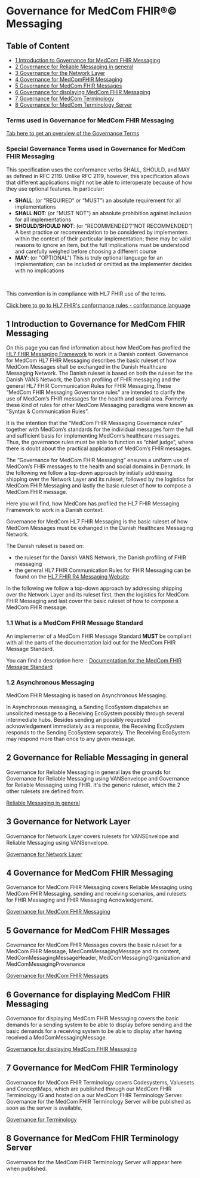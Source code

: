 # Governance for MedCom FHIR®© Messaging

## Table of Content

* [1 Introduction to Governance for MedCom FHIR Messaging](#1-introduction-to-governance-for-medcom-fhir-messaging)
* [2 Governance for Reliable Messaging in general](#2-governance-for-reliable-messaging-in-general)
* [3 Governance for the Network Layer](#3-governance-for-network-layer)
* [4 Governance for MedComFHIR Messaging](#4-governance-for-medcom-fhir-messaging)
* [5 Governance for MedCom FHIR Messages](#5-governance-for-medcom-fhir-messages)
* [6 Governance for displaying MedCom FHIR Messaging](#6-governance-for-displaying-medcom-fhir-messaging)
* [7 Governance for MedCom Terminology](#7-governance-for-medcom-fhir-terminology)
* [8 Governance for MedCom Terminology Server](#8-governance-for-medcom-fhir-terminology-server)

### Terms used in Governance for MedCom FHIR Messaging

[Tab here to get an overview of the Governance Terms](/assets/documents/011_Governance_Terms.md)

### Special Governance Terms used in Governance for MedCom FHIR Messaging

This specification uses the conformance verbs SHALL, SHOULD, and MAY as defined in RFC 2119. Unlike RFC 2119, however, this specification allows that different applications might not be able to interoperate because of how they use optional features. In particular:

* **SHALL**: (or “REQUIRED” or “MUST”) an absolute requirement for all implementations
* **SHALL NOT**: (or "MUST NOT") an absolute prohibition against inclusion for all implementations
* **SHOULD/SHOULD NOT**: (or “RECOMMENDED”/“NOT RECOMMENDED”) A best practice or recommendation to be considered by implementers within the context of their particular implementation; there may be valid reasons to ignore an item, but the full implications must be understood and carefully weighed before choosing a different course
* **MAY**: (or "OPTIONAL") This is truly optional language for an implementation; can be included or omitted as the implementer decides with no implications

<br>

This convention is in compliance with HL7 FHIR use of the terms.

[Click here to go to HL7 FHIR's conformance rules - conformance language](http://www.hl7.org/fhir/conformance-rules.html#conflang)

## 1 Introduction to Governance for MedCom FHIR Messaging

On this page you can find information about how MedCom has profiled the [HL7 FHIR Messaging Framework](http://hl7.org/fhir/R4/messaging.html) to work in a Danish context.
Governance for MedCom HL7 FHIR Messaging describes the basic ruleset of how MedCom Messages shall be exchanged in the Danish Healthcare Messaging Network.
The Danish ruleset is based on both the ruleset for the Danish VANS Network, the Danish profiling of FHIR messaging and the general HL7 FHIR Communication Rules for FHIR Messaging.These “MedCom FHIR Messaging Governance rules” are intended to clarify the use of MedCom’s FHIR messages for the health and social area. Formerly these kind of rules for other MedCom Messaging paradigms were known as ”Syntax & Communication Rules”.

It is the intention that the “MedCom FHIR Messaging Governance rules” together with MedCom’s standards for the individual messages form the full and sufficient basis for implementing MedCom’s healthcare messages. Thus, the governance rules must be able to function as “chief judge”, where there is doubt about the practical application of MedCom’s FHIR messages.

The “Governance for MedCom FHIR Messaging” ensures a uniform use of MedCom’s FHIR messages to the health and social domains in Denmark.
In the following we follow a top-down approach by initially addressing shipping over the Network Layer and its ruleset, followed by the logistics for MedCom FHIR Messaging and lastly the basic ruleset of how to compose a MedCom FHIR message.

Here you will find, how MedCom has profiled the HL7 FHIR Messaging Framework to work in a Danish context.

Governance for MedCom HL7 FHIR Messaging is the basic ruleset of how MedCom Messages must be exhanged in the Danish Healthcare Messaging Network.

The Danish ruleset is based on:

* the ruleset for the Danish VANS Network, the Danish profiling of FHIR messaging 
* the general HL7 FHIR Communication Rules for FHIR Messaging can be found on the <a href="http://hl7.org/fhir/R4/messaging.html" target="_blank">HL7 FHIR R4 Messaging Website</a>.

In the following we follow a top-down approach by addressing shipping over the Network Layer and its ruleset first, then the logistics for MedCom FHIR Messaging and last cover the basic ruleset of how to compose a MedCom FHIR message.

<!-- [Introduction details (Danish)](/assets/documents/1-Introduction.md)-->

<!-- [Generelle tekniske use cases](Generelle-tekniske-use-cases-v1.0.0-b2.md) -->

### 1.1 What is a MedCom FHIR Message Standard

An implementer of a MedCom FHIR Message Standard **MUST** be compliant with all the parts of the documentation laid out for the MedCom FHIR Message Standard.

You can find a description here: : [Documentation for the MedCom FHIR Message Standard](https://medcomdk.github.io/dk-medcom-messaging/#12-medcommessagingmessage-bundle)

### 1.2 Asynchronous Messaging

MedCom FHIR Messaging is based on Asynchronous Messaging.

In Asynchronous messaging, a Sending EcoSystem dispatches an unsolicited message to a Receiving EcoSystem possibly through several intermediate hubs. Besides sending an possibly requested acknowledgement immediately as a response, the Receiving EcoSystem responds to the Sending EcoSystem separately. The Receiving EcoSystem may respond more than once to any given message.

## 2 Governance for Reliable Messaging in general

Governance for Reliable Messaging in general lays the grounds for Governance for Reliable Messaging using VANSenvelope and Governance for Reliable Messaging using FHIR. It's the generic ruleset, which the 2 other rulesets are defined from.

[Reliable Messaging in general](/assets/documents/020_Governance-for-Reliable-Messaging-in-general.md)

## 3 Governance for Network Layer

Governance for Network Layer covers rulesets for VANSEnvelope and Reliable Messaging using VANSenvelope.

[Governance for Network Layer](/assets/documents/030_Governance-for-Network-Layer.md)

## 4 Governance for MedCom FHIR Messaging

Governance for MedCom FHIR Messaging covers Reliable Messaging using MedCom FHIR Messaging, sending and receiving scenarios, and rulesets for FHIR Messaging and FHIR Messaging Acnowledgement.

[Governance for MedCom FHIR Messaging](/assets/documents/040_Governance4FHIR-Messaging.md)

## 5 Governance for MedCom FHIR Messages

Governance for MedCom FHIR Messages covers the basic ruleset for a MedCom FHIR Message, MedComMessagingMessage and its content, MedComMessagingMessageHeader, MedComMessagingOrganization and MedComMessagingProvenance

[Governance for MedCom FHIR Messages](/assets/documents/050_Governance-for-MedCom-FHIR-Messages.md)

## 6 Governance for displaying MedCom FHIR Messaging

Governance for displaying MedCom FHIR Messaging covers the basic demands for a sending system to be able to display before sending and the basic demands for a receiving system to be able to display after having received a MedComMessagingMessage.

[Governance for displaying MedCom FHIR Messaging](/assets/documents/060_Governance-for-displaying-MedCom-FHIR-Messaging.md)

## 7 Governance for MedCom FHIR Terminology

Governance for MedCom FHIR Terminology covers Codesystems, Valuesets and ConceptMaps, which are published through our MedCom FHIR Terminology IG and hosted on a our MedCom FHIR Terminology Server. Governance for the MedCom FHIR Terminology Server will be published as soon as the server is available.

[Governance for Terminology](/assets//documents/070_Governance-for-Terminology.md)

## 8 Governance for MedCom FHIR Terminology Server

Governance for the MedCom FHIR Terminology Server will appear here when published.
